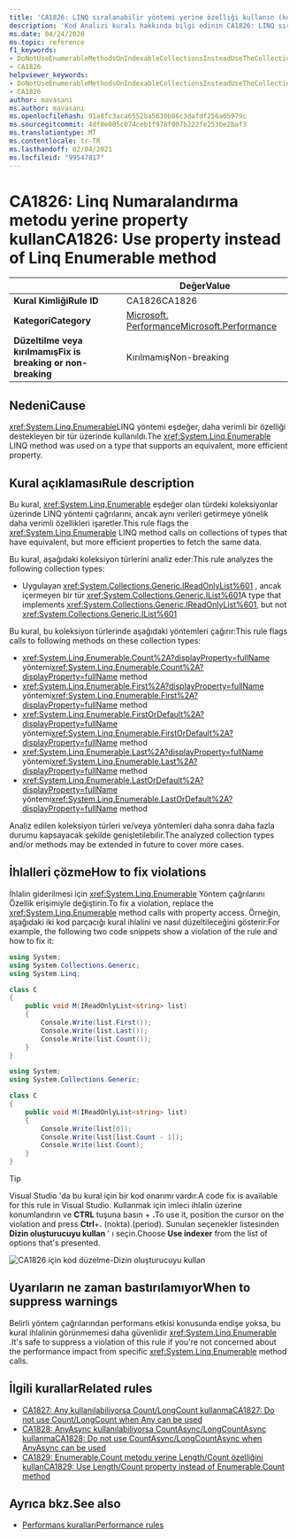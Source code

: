 ```yaml
---
title: 'CA1826: LINQ sıralanabilir yöntemi yerine özelliği kullanın (kod analizi)'
description: 'Kod Analizi kuralı hakkında bilgi edinin CA1826: LINQ sıralanabilir yöntemi yerine özelliği kullanın'
ms.date: 04/24/2020
ms.topic: reference
f1_keywords:
- DoNotUseEnumerableMethodsOnIndexableCollectionsInsteadUseTheCollectionDirectlyAnalyzer
- CA1826
helpviewer_keywords:
- DoNotUseEnumerableMethodsOnIndexableCollectionsInsteadUseTheCollectionDirectlyAnalyzer
- CA1826
author: mavasani
ms.author: mavasani
ms.openlocfilehash: 91a8fc3aca6552ba5630b86c3dafdf256a05979c
ms.sourcegitcommit: 4df8e005c074ceb1f978f007b222fe253be2baf3
ms.translationtype: MT
ms.contentlocale: tr-TR
ms.lasthandoff: 02/04/2021
ms.locfileid: "99547817"
---
```

# <a name="ca1826-use-property-instead-of-linq-enumerable-method"></a><span data-ttu-id="0de0b-103">CA1826: Linq Numaralandırma metodu yerine property kullan</span><span class="sxs-lookup"><span data-stu-id="0de0b-103">CA1826: Use property instead of Linq Enumerable method</span></span>

| | <span data-ttu-id="0de0b-104">Değer</span><span class="sxs-lookup"><span data-stu-id="0de0b-104">Value</span></span> |
|-|-|
| <span data-ttu-id="0de0b-105">**Kural Kimliği**</span><span class="sxs-lookup"><span data-stu-id="0de0b-105">**Rule ID**</span></span> |<span data-ttu-id="0de0b-106">CA1826</span><span class="sxs-lookup"><span data-stu-id="0de0b-106">CA1826</span></span>|
| <span data-ttu-id="0de0b-107">**Kategori**</span><span class="sxs-lookup"><span data-stu-id="0de0b-107">**Category**</span></span> |[<span data-ttu-id="0de0b-108">Microsoft. Performance</span><span class="sxs-lookup"><span data-stu-id="0de0b-108">Microsoft.Performance</span></span>](performance-warnings.md)|
| <span data-ttu-id="0de0b-109">**Düzeltilme veya kırılmamış**</span><span class="sxs-lookup"><span data-stu-id="0de0b-109">**Fix is breaking or non-breaking**</span></span> |<span data-ttu-id="0de0b-110">Kırılmamış</span><span class="sxs-lookup"><span data-stu-id="0de0b-110">Non-breaking</span></span>|

## <a name="cause"></a><span data-ttu-id="0de0b-111">Nedeni</span><span class="sxs-lookup"><span data-stu-id="0de0b-111">Cause</span></span>

<span data-ttu-id="0de0b-112"><xref:System.Linq.Enumerable>LINQ yöntemi eşdeğer, daha verimli bir özelliği destekleyen bir tür üzerinde kullanıldı.</span><span class="sxs-lookup"><span data-stu-id="0de0b-112">The <xref:System.Linq.Enumerable> LINQ method was used on a type that supports an equivalent, more efficient property.</span></span>

## <a name="rule-description"></a><span data-ttu-id="0de0b-113">Kural açıklaması</span><span class="sxs-lookup"><span data-stu-id="0de0b-113">Rule description</span></span>

<span data-ttu-id="0de0b-114">Bu kural, <xref:System.Linq.Enumerable> eşdeğer olan türdeki koleksiyonlar üzerinde LINQ yöntemi çağrılarını, ancak aynı verileri getirmeye yönelik daha verimli özellikleri işaretler.</span><span class="sxs-lookup"><span data-stu-id="0de0b-114">This rule flags the <xref:System.Linq.Enumerable> LINQ method calls on collections of types that have equivalent, but more efficient properties to fetch the same data.</span></span>

<span data-ttu-id="0de0b-115">Bu kural, aşağıdaki koleksiyon türlerini analiz eder:</span><span class="sxs-lookup"><span data-stu-id="0de0b-115">This rule analyzes the following collection types:</span></span>

- <span data-ttu-id="0de0b-116">Uygulayan <xref:System.Collections.Generic.IReadOnlyList%601> , ancak içermeyen bir tür <xref:System.Collections.Generic.IList%601></span><span class="sxs-lookup"><span data-stu-id="0de0b-116">A type that implements <xref:System.Collections.Generic.IReadOnlyList%601>, but not <xref:System.Collections.Generic.IList%601></span></span>

<span data-ttu-id="0de0b-117">Bu kural, bu koleksiyon türlerinde aşağıdaki yöntemleri çağırır:</span><span class="sxs-lookup"><span data-stu-id="0de0b-117">This rule flags calls to following methods on these collection types:</span></span>

- <span data-ttu-id="0de0b-118"><xref:System.Linq.Enumerable.Count%2A?displayProperty=fullName> yöntemi</span><span class="sxs-lookup"><span data-stu-id="0de0b-118"><xref:System.Linq.Enumerable.Count%2A?displayProperty=fullName> method</span></span>
- <span data-ttu-id="0de0b-119"><xref:System.Linq.Enumerable.First%2A?displayProperty=fullName> yöntemi</span><span class="sxs-lookup"><span data-stu-id="0de0b-119"><xref:System.Linq.Enumerable.First%2A?displayProperty=fullName> method</span></span>
- <span data-ttu-id="0de0b-120"><xref:System.Linq.Enumerable.FirstOrDefault%2A?displayProperty=fullName> yöntemi</span><span class="sxs-lookup"><span data-stu-id="0de0b-120"><xref:System.Linq.Enumerable.FirstOrDefault%2A?displayProperty=fullName> method</span></span>
- <span data-ttu-id="0de0b-121"><xref:System.Linq.Enumerable.Last%2A?displayProperty=fullName> yöntemi</span><span class="sxs-lookup"><span data-stu-id="0de0b-121"><xref:System.Linq.Enumerable.Last%2A?displayProperty=fullName> method</span></span>
- <span data-ttu-id="0de0b-122"><xref:System.Linq.Enumerable.LastOrDefault%2A?displayProperty=fullName> yöntemi</span><span class="sxs-lookup"><span data-stu-id="0de0b-122"><xref:System.Linq.Enumerable.LastOrDefault%2A?displayProperty=fullName> method</span></span>

<span data-ttu-id="0de0b-123">Analiz edilen koleksiyon türleri ve/veya yöntemleri daha sonra daha fazla durumu kapsayacak şekilde genişletilebilir.</span><span class="sxs-lookup"><span data-stu-id="0de0b-123">The analyzed collection types and/or methods may be extended in future to cover more cases.</span></span>

## <a name="how-to-fix-violations"></a><span data-ttu-id="0de0b-124">İhlalleri çözme</span><span class="sxs-lookup"><span data-stu-id="0de0b-124">How to fix violations</span></span>

<span data-ttu-id="0de0b-125">İhlalin giderilmesi için <xref:System.Linq.Enumerable> Yöntem çağrılarını Özellik erişimiyle değiştirin.</span><span class="sxs-lookup"><span data-stu-id="0de0b-125">To fix a violation, replace the <xref:System.Linq.Enumerable> method calls with property access.</span></span> <span data-ttu-id="0de0b-126">Örneğin, aşağıdaki iki kod parçacığı kural ihlalini ve nasıl düzeltileceğini gösterir:</span><span class="sxs-lookup"><span data-stu-id="0de0b-126">For example, the following two code snippets show a violation of the rule and how to fix it:</span></span>

```csharp
using System;
using System.Collections.Generic;
using System.Linq;

class C
{
    public void M(IReadOnlyList<string> list)
    {
        Console.Write(list.First());
        Console.Write(list.Last());
        Console.Write(list.Count());
    }
}
```

```csharp
using System;
using System.Collections.Generic;

class C
{
    public void M(IReadOnlyList<string> list)
    {
        Console.Write(list[0]);
        Console.Write(list[list.Count - 1]);
        Console.Write(list.Count);
    }
}
```

> [!TIP]
> <span data-ttu-id="0de0b-127">Visual Studio 'da bu kural için bir kod onarımı vardır.</span><span class="sxs-lookup"><span data-stu-id="0de0b-127">A code fix is available for this rule in Visual Studio.</span></span> <span data-ttu-id="0de0b-128">Kullanmak için imleci ihlalin üzerine konumlandırın ve **CTRL** tuşuna basın + **.**</span><span class="sxs-lookup"><span data-stu-id="0de0b-128">To use it, position the cursor on the violation and press **Ctrl**+**.**</span></span> <span data-ttu-id="0de0b-129">(nokta).</span><span class="sxs-lookup"><span data-stu-id="0de0b-129">(period).</span></span> <span data-ttu-id="0de0b-130">Sunulan seçenekler listesinden **Dizin oluşturucuyu kullan** ' ı seçin.</span><span class="sxs-lookup"><span data-stu-id="0de0b-130">Choose **Use indexer** from the list of options that's presented.</span></span>
>
> ![CA1826 için kod düzelme-Dizin oluşturucuyu kullan](media/ca1826-codefix.png)

## <a name="when-to-suppress-warnings"></a><span data-ttu-id="0de0b-132">Uyarıların ne zaman bastırılamıyor</span><span class="sxs-lookup"><span data-stu-id="0de0b-132">When to suppress warnings</span></span>

<span data-ttu-id="0de0b-133">Belirli yöntem çağrılarından performans etkisi konusunda endişe yoksa, bu kural ihlalinin görünmemesi daha güvenlidir <xref:System.Linq.Enumerable> .</span><span class="sxs-lookup"><span data-stu-id="0de0b-133">It's safe to suppress a violation of this rule if you're not concerned about the performance impact from specific <xref:System.Linq.Enumerable> method calls.</span></span>

## <a name="related-rules"></a><span data-ttu-id="0de0b-134">İlgili kurallar</span><span class="sxs-lookup"><span data-stu-id="0de0b-134">Related rules</span></span>

- [<span data-ttu-id="0de0b-135">CA1827: Any kullanılabiliyorsa Count/LongCount kullanma</span><span class="sxs-lookup"><span data-stu-id="0de0b-135">CA1827: Do not use Count/LongCount when Any can be used</span></span>](ca1827.md)
- [<span data-ttu-id="0de0b-136">CA1828: AnyAsync kullanılabiliyorsa CountAsync/LongCountAsync kullanma</span><span class="sxs-lookup"><span data-stu-id="0de0b-136">CA1828: Do not use CountAsync/LongCountAsync when AnyAsync can be used</span></span>](ca1828.md)
- [<span data-ttu-id="0de0b-137">CA1829: Enumerable.Count metodu yerine Length/Count özelliğini kullan</span><span class="sxs-lookup"><span data-stu-id="0de0b-137">CA1829: Use Length/Count property instead of Enumerable.Count method</span></span>](ca1829.md)

## <a name="see-also"></a><span data-ttu-id="0de0b-138">Ayrıca bkz.</span><span class="sxs-lookup"><span data-stu-id="0de0b-138">See also</span></span>

- [<span data-ttu-id="0de0b-139">Performans kuralları</span><span class="sxs-lookup"><span data-stu-id="0de0b-139">Performance rules</span></span>](performance-warnings.md)
